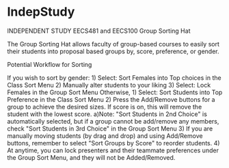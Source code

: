 # IndepStudy
INDEPENDENT STUDY
EECS481 and EECS100 Group Sorting Hat

The Group Sorting Hat allows faculty of group-based courses to easily sort their students into proposal based groups by, score, preference, or gender.

Potential Workflow for Sorting 

If you wish to sort by gender:
    1) Select: Sort Females into Top choices in the Class Sort Menu
    2) Manually alter students to your liking
    3) Select: Lock Females in the Group Sort Menu
Otherwise, 
    1) Select: Sort Students into Top Preference in the Class Sort Menu
    2) Press the Add/Remove buttons for a group to achieve the desired sizes. If score is on, this will remove the student with the lowest score.
        a)Note: "Sort Students in 2nd Choice" is automatically selected, but if a group cannot be add/remove any members, check "Sort Students in 3rd Choice" in the Group Sort Menu
    3) If you are manually moving students (by drag and drop) and using Add/Remove buttons, remember to select "Sort Groups by Score" to reorder students.
    4) At anytime, you can lock presenters and their teammate preferences under the Group Sort Menu, and they will not be Added/Removed.

